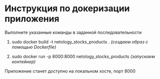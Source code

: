 # Инструкция по докеризации приложения

Выполните указанные команды в заданной последовательности

1. sudo docker build -t netology_stocks_products .
*(создаем образ с помощью Dockerfile)*

2. sudo docker run -p 8000:8000 netology_stocks_products
*(запускаем контейнер)*

Приложение станет доступно на локальном хосте, порт 8000
